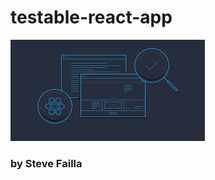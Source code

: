 # testable-react-app

![react-test-img](https://github.com/Sfailla/testable-react-app/blob/master/src/images/test-react.png)


### by Steve Failla
